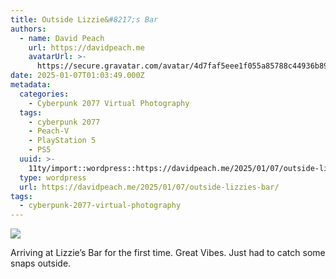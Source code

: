 ```yaml
---
title: Outside Lizzie&#8217;s Bar
authors:
  - name: David Peach
    url: https://davidpeach.me
    avatarUrl: >-
      https://secure.gravatar.com/avatar/4d7faf5eee1f055a85788c44936b8995eaab6dfb004e7854ec747ccb272e91ee?s=96&d=mm&r=g
date: 2025-01-07T01:03:49.000Z
metadata:
  categories:
    - Cyberpunk 2077 Virtual Photography
  tags:
    - cyberpunk 2077
    - Peach-V
    - PlayStation 5
    - PS5
  uuid: >-
    11ty/import::wordpress::https://davidpeach.me/2025/01/07/outside-lizzies-bar/
  type: wordpress
  url: https://davidpeach.me/2025/01/07/outside-lizzies-bar/
tags:
  - cyberpunk-2077-virtual-photography
---
```

[![](/assets/wp-173621171882919405882137251-QBJkVGfQ2O4v.jpg)](/assets/wp-173621171882919405882137251-QBJkVGfQ2O4v.jpg)

Arriving at Lizzie’s Bar for the first time. Great Vibes. Just had to catch some snaps outside.